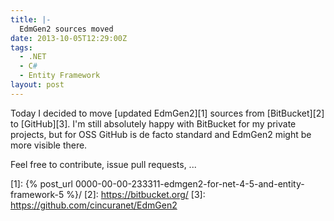 ```yaml
---
title: |-
  EdmGen2 sources moved
date: 2013-10-05T12:29:00Z
tags:
  - .NET
  - C#
  - Entity Framework
layout: post
---
```

Today I decided to move [updated EdmGen2][1] sources from [BitBucket][2] to [GitHub][3]. I'm still absolutely happy with BitBucket for my private projects, but for OSS GitHub is de facto standard and EdmGen2 might be more visible there.

Feel free to contribute, issue pull requests, ...

[1]: {% post_url 0000-00-00-233311-edmgen2-for-net-4-5-and-entity-framework-5 %}/
[2]: https://bitbucket.org/
[3]: https://github.com/cincuranet/EdmGen2